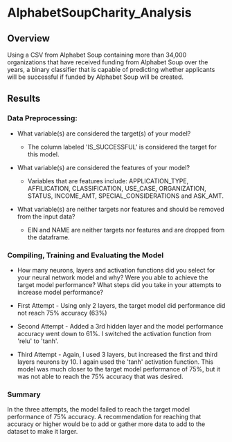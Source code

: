 # AlphabetSoupCharity_Analysis

## Overview
Using a CSV from Alphabet Soup containing more than 34,000 organizations that have received funding from Alphabet Soup over the years, a binary classifier that is capable of predicting whether applicants will be successful if funded by Alphabet Soup will be created. 

## Results
### Data Preprocessing:

  * What variable(s) are considered the target(s) of your model?
    * The column labeled 'IS_SUCCESSFUL' is considered the target for this model.

  * What variable(s) are considered the features of your model?
    * Variables that are features include: APPLICATION_TYPE, AFFILICATION, CLASSIFICATION, USE_CASE, ORGANIZATION, STATUS, INCOME_AMT, SPECIAL_CONSIDERATIONS and ASK_AMT. 

  * What variable(s) are neither targets nor features and should be removed from the input data?
    * EIN and NAME are neither targets nor features and are dropped from the dataframe. 

### Compiling, Training and Evaluating the Model

 * How many neurons, layers and activation functions did you select for your neural network model and why? Were you able to achieve the target model performance? What steps did you take in your attempts to increase model performance?

  * First Attempt - Using only 2 layers, the target model did performance did not reach 75% accuracy (63%)
  * Second Attempt - Added a 3rd hidden layer and the model performance accuracy went down to 61%. I switched the activation function from 'relu' to 'tanh'. 
  * Third Attempt - Again, I used 3 layers, but increased the first and third layers neurons by 10. I again used the 'tanh' activation function. This model was much closer to the target model performance of 75%, but it was not able to reach the 75% accuracy that was desired. 


### Summary
In the three attempts, the model failed to reach the target model performance of 75% accuracy. A recommendation for reaching that accuracy or higher would be to add or gather more data to add to the dataset to make it larger. 
